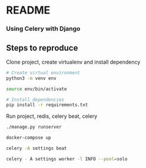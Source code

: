 # README #

### Using Celery with Django ###

## Steps to reproduce
Clone project, create virtualenv and install dependency

```bash
# Create virtual environment
python3 -m venv env

source env/bin/activate

# Install dependencies
pip install -r requirements.txt
```

Run project, redis, celery beat, celery

```bash
./manage.py runserver

docker-compose up

celery -A settings beat

celery - A settings worker -l INFO --pool=solo
```
